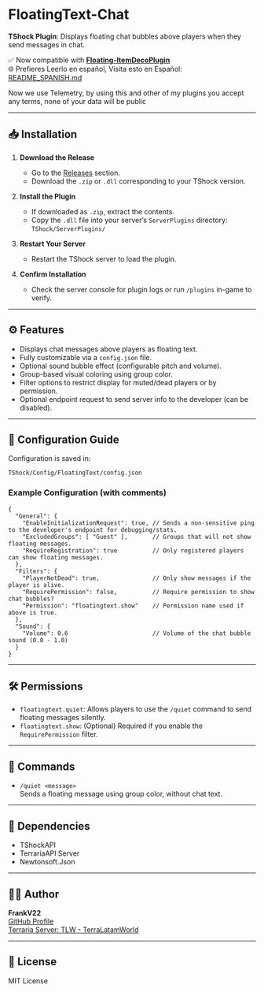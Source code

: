 # FloatingText-Chat

**TShock Plugin**: Displays floating chat bubbles above players when they send messages in chat.

✅ Now compatible with **[Floating-ItemDecoPlugin](https://github.com/itsFrankV22/ItemsDeco-Plugin)**  
🌐 Prefieres Leerlo en español, Visita esto en Español: [README_SPANISH.md](https://github.com/itsFrankV22/FloatingText-Chat/blob/main/README_SPANISH.md)

Now we use Telemetry, by using this and other of my plugins you accept any terms, none of your data will be public

---

## 📥 Installation

1. **Download the Release**
   - Go to the [Releases](https://github.com/itsFrankV22/FloatingText-Chat/releases/) section.
   - Download the `.zip` or `.dll` corresponding to your TShock version.

2. **Install the Plugin**
   - If downloaded as `.zip`, extract the contents.
   - Copy the `.dll` file into your server’s `ServerPlugins` directory:  
     `TShock/ServerPlugins/`

3. **Restart Your Server**
   - Restart the TShock server to load the plugin.

4. **Confirm Installation**
   - Check the server console for plugin logs or run `/plugins` in-game to verify.

---

## ⚙️ Features

- Displays chat messages above players as floating text.
- Fully customizable via a `config.json` file.
- Optional sound bubble effect (configurable pitch and volume).
- Group-based visual coloring using group color.
- Filter options to restrict display for muted/dead players or by permission.
- Optional endpoint request to send server info to the developer (can be disabled).

---

## 🧠 Configuration Guide

Configuration is saved in:
```
TShock/Config/FloatingText/config.json
```

### Example Configuration (with comments)

```jsonc
{
  "General": {
    "EnableInitializationRequest": true, // Sends a non-sensitive ping to the developer's endpoint for debugging/stats.
    "ExcludedGroups": [ "Guest" ],       // Groups that will not show floating messages.
    "RequireRegistration": true          // Only registered players can show floating messages.
  },
  "Filters": {
    "PlayerNotDead": true,               // Only show messages if the player is alive.
    "RequirePermission": false,          // Require permission to show chat bubbles?
    "Permission": "floatingtext.show"    // Permission name used if above is true.
  },
  "Sound": {
    "Volume": 0.6                        // Volume of the chat bubble sound (0.0 - 1.0)
  }
}
```

---

## 🛠️ Permissions

- `floatingtext.quiet`: Allows players to use the `/quiet` command to send floating messages silently.
- `floatingtext.show`: (Optional) Required if you enable the `RequirePermission` filter.

---

## 📢 Commands

- `/quiet <message>`  
  Sends a floating message using group color, without chat text.

---

## 🧩 Dependencies

- TShockAPI
- TerrariaAPI Server
- Newtonsoft.Json

---

## 👨‍💻 Author

**FrankV22**  
[GitHub Profile](https://github.com/itsFrankV22)  
[Terraria Server: TLW - TerraLatamWorld](terrarlatamwordl.sytes.net:7777)

---

## 📜 License

MIT License
